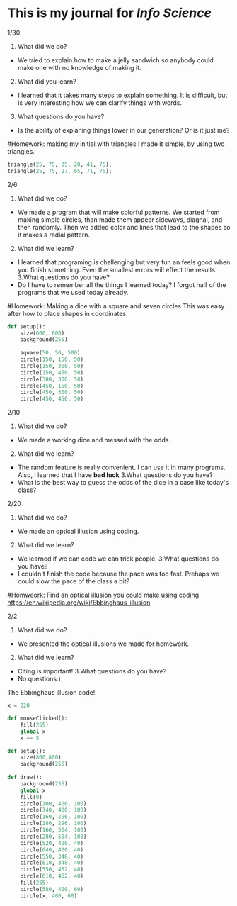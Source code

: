 # This is my journal for *Info Science*

1/30
1. What did we do?
- We tried to explain how to make a jelly sandwich so anybody could make one with no knowledge of making it.
2. What did you learn?
- I learned that it takes many steps to explain something. It is difficult, but is very interesting how we can clarify things with words.
3. What questions do you have?
- Is the ability of explaning things lower in our generation? Or is it just me?

#Homework: making my initial with triangles
I made it simple, by using two triangles.

```.py
triangle(25, 75, 35, 20, 41, 75);
triangle(25, 75, 27, 65, 71, 75);
```


2/6
1. What did we do?
- We made a program that will make colorful patterns. We started from making simple circles, than made them appear sideways, diagnal, and then randomly. Then we added color and lines that lead to the shapes so it makes a radial pattern.
2. What did we learn?
- I learned that programing is challenging but very fun an feels good when you finish something. Even the smallest errors will effect the results.
3.What questions do you have?
- Do I have to remember all the things I learned today? I forgot half of the programs that we used today already.

#Homework: Making a dice with a square and seven circles
This was easy after how to place shapes in coordinates.

```.py
def setup():
    size(600, 600)
    background(255)
    
    square(50, 50, 500)
    circle(150, 150, 50)
    circle(150, 300, 50)
    circle(150, 450, 50)
    circle(300, 300, 50)
    circle(450, 150, 50)
    circle(450, 300, 50)
    circle(450, 450, 50)
```

2/10
1. What did we do?
- We made a working dice and messed with the odds.
2. What did we learn?
- The random feature is really convenient. I can use it in many programs. Also, I learned that I have **bad luck**
3.What questions do you have?
- What is the best way to guess the odds of the dice in a case like today's class?

2/20
1. What did we do?
- We made an optical illusion using coding.
2. What did we learn?
- We learned if we can code we can trick people.
3.What questions do you have?
- I couldn't finish the code because the pace was too fast. Prehaps we could slow the pace of the class a bit?

#Homweork: Find an optical illusion you could make using coding
https://en.wikipedia.org/wiki/Ebbinghaus_illusion

2/2
1. What did we do?
- We presented the optical illusions we made for homework.
2. What did we learn?
- Citing is important!
3.What questions do you have?
- No questions:)

The Ebbinghaus illusion code!

```.py
x = 220

def mouseClicked():
    fill(255)
    global x
    x += 5

def setup():
    size(800,800)
    background(255)
    
def draw():
    background(255)
    global x
    fill(0)
    circle(100, 400, 100)
    circle(340, 400, 100)
    circle(160, 296, 100)
    circle(280, 296, 100)
    circle(160, 504, 100)
    circle(280, 504, 100)
    circle(520, 400, 40)
    circle(640, 400, 40)
    circle(550, 348, 40)
    circle(610, 348, 40)
    circle(550, 452, 40)
    circle(610, 452, 40)
    fill(255)
    circle(580, 400, 60)
    circle(x, 400, 60)
```
